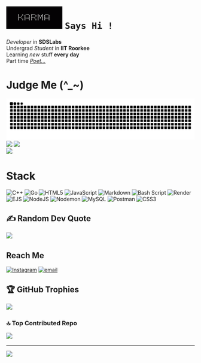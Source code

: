 # <img src="assets/karma.gif" width="150" height="60" /> `Says Hi !`

*Developer* in **SDSLabs**<br>
Undergrad *Student* in **IIT Roorkee**<br>
Learning *new* stuff **every day**<br>
Part time [*Poet...*](https://yourkavi.wordpress.com)


# Judge Me (^_~)
![GitHub Snake Dark](https://raw.githubusercontent.com/adi-QTPi/adi-QTPi/output/github-contribution-grid-snake-dark.svg)
![](https://github-readme-stats.vercel.app/api/top-langs/?username=adi-QTPi&theme=solarized-dark&hide_border=true&include_all_commits=true&count_private=true&layout=compact)
![](https://github-readme-stats.vercel.app/api?username=adi-QTPi&theme=solarized-dark&hide_border=true&include_all_commits=true&count_private=true)<br/>
![](https://nirzak-streak-stats.vercel.app/?user=adi-QTPi&theme=solarized-dark&hide_border=true)<br/>
# Stack
![C++](https://img.shields.io/badge/c++-%2300599C.svg?style=flat&logo=c%2B%2B&logoColor=white) ![Go](https://img.shields.io/badge/go-%2300ADD8.svg?style=flat&logo=go&logoColor=white) ![HTML5](https://img.shields.io/badge/html5-%23E34F26.svg?style=flat&logo=html5&logoColor=white) ![JavaScript](https://img.shields.io/badge/javascript-%23323330.svg?style=flat&logo=javascript&logoColor=%23F7DF1E) ![Markdown](https://img.shields.io/badge/markdown-%23000000.svg?style=flat&logo=markdown&logoColor=white) ![Bash Script](https://img.shields.io/badge/bash_script-%23121011.svg?style=flat&logo=gnu-bash&logoColor=white) ![Render](https://img.shields.io/badge/Render-%46E3B7.svg?style=flat&logo=render&logoColor=white) ![EJS](https://img.shields.io/badge/ejs-%23B4CA65.svg?style=flat&logo=ejs&logoColor=black) ![NodeJS](https://img.shields.io/badge/node.js-6DA55F?style=flat&logo=node.js&logoColor=white) ![Nodemon](https://img.shields.io/badge/NODEMON-%23323330.svg?style=flat&logo=nodemon&logoColor=%BBDEAD) ![MySQL](https://img.shields.io/badge/mysql-4479A1.svg?style=flat&logo=mysql&logoColor=white) ![Postman](https://img.shields.io/badge/Postman-FF6C37?style=flat&logo=postman&logoColor=white) ![CSS3](https://img.shields.io/badge/css3-%231572B6.svg?style=flat&logo=css3&logoColor=white)
## ✍️ Random Dev Quote
![](https://quotes-github-readme.vercel.app/api?type=vetical&theme=tokyonight)

## Reach Me
[![Instagram](https://img.shields.io/badge/Instagram-%23E4405F.svg?logo=Instagram&logoColor=white)](https://instagram.com/adi.iitr) [![email](https://img.shields.io/badge/Email-D14836?logo=gmail&logoColor=white)](mailto:captainav0608@gmail.com) 

## 🏆 GitHub Trophies
![](https://github-profile-trophy.vercel.app/?username=adi-QTPi&theme=solarized-dark&no-frame=true&no-bg=false&margin-w=4)


### 🔝 Top Contributed Repo
![](https://github-contributor-stats.vercel.app/api?username=adi-QTPi&limit=5&theme=dark&combine_all_yearly_contributions=true)

---
[![](https://visitcount.itsvg.in/api?id=adi-QTPi&icon=3&color=12)](https://visitcount.itsvg.in)

<!-- Proudly created with GPRM ( https://gprm.itsvg.in ) -->
